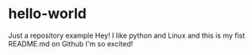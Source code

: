 # hello-world
Just a repository example
Hey! I like python and Linux and this is my fist README.md on Github
I'm so excited!
